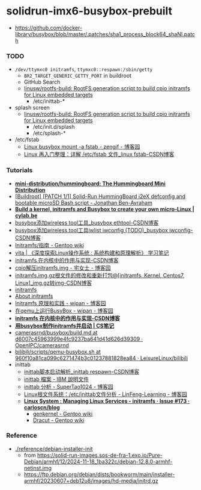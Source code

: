solidrun-imx6-busybox-prebuilt
==============================
- https://github.com/docker-library/busybox/blob/master/.patches/sha1_process_block64_shaNI.patch

### TODO
- `/dev/ttymxc0 initramfs`, `ttymxc0::respawn:/sbin/getty`
  - `BR2_TARGET_GENERIC_GETTY_PORT` in buildroot
  - GitHub Search
  - [linusw/rootfs-build: RootFS generation script to build cpio initramfs for Linux embedded targets](https://github.com/linusw/rootfs-build)
    - /etc/inittab-*
- splash screen
  - [linusw/rootfs-build: RootFS generation script to build cpio initramfs for Linux embedded targets](https://github.com/linusw/rootfs-build)
    - /etc/init.d/splash
    - /etc/splash-*
- /etc/fstab
  - [Linux busybox mount -a fstab - zengjf - 博客园](https://www.cnblogs.com/zengjfgit/p/5134290.html)
  - [Linux 再入门整理：详解 /etc/fstab 文件_linux fstab-CSDN博客](https://blog.csdn.net/peng2hui1314/article/details/142675349)
### Tutorials
- [**mini-distribution/hummingboard: The Hummingboard Mini Distribution**](https://github.com/mini-distribution/hummingboard)
- [[Buildroot] [PATCH 1/1] Solid-Run HummingBoard i2eX defconfig and bootable microSD Bash script - Jonathan Ben-Avraham](https://lore.kernel.org/buildroot/1432820170-10513-1-git-send-email-yba@tkos.co.il/#Z31configs:hummingboard_i2eX_defconfig)
- [**Build a kernel, initramfs and Busybox to create your own micro-Linux | cylab.be**](https://cylab.be/blog/320/build-a-kernel-initramfs-and-busybox-to-create-your-own-micro-linux)
- [busybox添加wireless tool工具_busybox ethtool-CSDN博客](https://blog.csdn.net/Cupid99/article/details/70168053)
- [busybox添加wireless tool工具iwlist iwconfig (TODO)_busybox iwconfig-CSDN博客](https://blog.csdn.net/kangear/article/details/80219478)
- [Initramfs/指南 - Gentoo wiki](https://wiki.gentoo.org/wiki/Initramfs/Guide/zh-cn)
- [vita | 《深度探索Linux操作系统 : 系统构建和原理解析》 学习笔记](https://yifengyou.github.io/vita/docs/%E6%9E%84%E5%BB%BAinitramfs/initramfs%E5%8E%9F%E7%90%86%E6%8E%A2%E8%AE%A8.html)
- [initramfs 在内核中的作用与实现-CSDN博客](https://blog.csdn.net/song_lee/article/details/106027410)
- [cpio解压initramfs.img - 宅女士 - 博客园](https://www.cnblogs.com/carriezhangyan/p/9407567.html)
- [initramfs.img.gz根文件的修改和重新打包@[initramfs, Kernel, Centos7, Linux]_img.gz转img-CSDN博客](https://blog.csdn.net/nethlon/article/details/115328012)
- [initramfs](https://xstarcd.github.io/wiki/Linux/initramfs.html)
- [About initramfs](https://www.linuxfromscratch.org/blfs/view/svn/postlfs/initramfs.html)
- [Initramfs 原理和实践 - wipan - 博客园](https://www.cnblogs.com/wipan/p/9269505.html)
- [在qemu上运行BusyBox - wipan - 博客园](https://www.cnblogs.com/wipan/p/9272255.html)
- [**initramfs 在内核中的作用与实现-CSDN博客**](https://blog.csdn.net/song_lee/article/details/106027410)
- [**用busybox制作initramfs并启动 | CS笔记**](https://cs.pynote.net/sf/linux/sys/202111123/#busybox_1)
- [camerasrnd/busybox/build.md at d6007c45963999e4fc9237ba641d41d626d39309 · OpenIPC/camerasrnd](https://github.com/OpenIPC/camerasrnd/blob/d6007c45963999e4fc9237ba641d41d626d39309/busybox/build.md?plain=1#L26)
- [bilibili/scripts/qemu-busybox.sh at 960f10a81ca099c6271474b3c01237881828ea84 · LeisureLinux/bilibili](https://github.com/LeisureLinux/bilibili/blob/960f10a81ca099c6271474b3c01237881828ea84/scripts/qemu-busybox.sh#L246)
- inittab
  - [inittab脚本启动解析_inittab respawn-CSDN博客](https://blog.csdn.net/hbcbgcx/article/details/94404346)
  - [inittab 檔案 - IBM 說明文件](https://www.ibm.com/docs/zh-tw/aix/7.3?topic=files-inittab-file)
  - [inittab 分析 - SuperTao1024 - 博客园](https://www.cnblogs.com/helloworldtoyou/p/6159913.html)
  - [Linux根文件系统：/etc/inittab文件分析 - LinFeng-Learning - 博客园](https://www.cnblogs.com/linfeng-learning/p/9285543.html)
  - [**Linux System : Managing Linux Services - initramfs · Issue #173 · carloscn/blog**](https://github.com/carloscn/blog/issues/173)
    - [genkernel - Gentoo wiki](https://wiki.gentoo.org/wiki/Genkernel#Initramfs_kernel_command-line_parameters)
    - [Dracut - Gentoo wiki](https://wiki.gentoo.org/wiki/Dracut)

### Reference
- [./reference/debian-installer-init](./reference/debian-installer-init)
  - from https://solid-run-images.sos-de-fra-1.exo.io/Pure-Debian/armhf/12/2024-11-18_1ba322c/debian-12.8.0-armhf-netinst.img
  - https://ftp.debian.org/debian/dists/bookworm/main/installer-armhf/20230607+deb12u8/images/hd-media/initrd.gz
